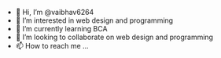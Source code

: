 - 👋 Hi, I’m @vaibhav6264
- 👀 I’m interested in web design and programming
- 🌱 I’m currently learning BCA
- 💞️ I’m looking to collaborate on web design and programming
- 📫 How to reach me ...

<!---
vaibhav6264/vaibhav6264 is a ✨ special ✨ repository because its `README.md` (this file) appears on your GitHub profile.
You can click the Preview link to take a look at your changes.
--->
